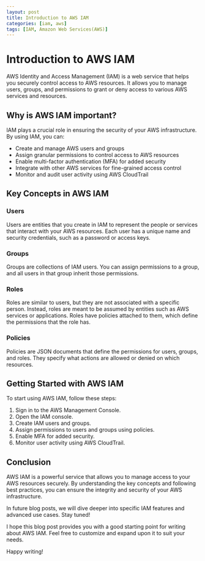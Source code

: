 ```yaml
---
layout: post
title: Introduction to AWS IAM
categories: [iam, aws]
tags: [IAM, Amazon Web Services(AWS)]
---
```


# Introduction to AWS IAM

AWS Identity and Access Management (IAM) is a web service that helps you securely control access to AWS resources. It allows you to manage users, groups, and permissions to grant or deny access to various AWS services and resources.

## Why is AWS IAM important?

IAM plays a crucial role in ensuring the security of your AWS infrastructure. By using IAM, you can:

- Create and manage AWS users and groups
- Assign granular permissions to control access to AWS resources
- Enable multi-factor authentication (MFA) for added security
- Integrate with other AWS services for fine-grained access control
- Monitor and audit user activity using AWS CloudTrail

## Key Concepts in AWS IAM

### Users

Users are entities that you create in IAM to represent the people or services that interact with your AWS resources. Each user has a unique name and security credentials, such as a password or access keys.

### Groups

Groups are collections of IAM users. You can assign permissions to a group, and all users in that group inherit those permissions.

### Roles

Roles are similar to users, but they are not associated with a specific person. Instead, roles are meant to be assumed by entities such as AWS services or applications. Roles have policies attached to them, which define the permissions that the role has.

### Policies

Policies are JSON documents that define the permissions for users, groups, and roles. They specify what actions are allowed or denied on which resources.

## Getting Started with AWS IAM

To start using AWS IAM, follow these steps:

1. Sign in to the AWS Management Console.
2. Open the IAM console.
3. Create IAM users and groups.
4. Assign permissions to users and groups using policies.
5. Enable MFA for added security.
6. Monitor user activity using AWS CloudTrail.

## Conclusion

AWS IAM is a powerful service that allows you to manage access to your AWS resources securely. By understanding the key concepts and following best practices, you can ensure the integrity and security of your AWS infrastructure.

In future blog posts, we will dive deeper into specific IAM features and advanced use cases. Stay tuned!

I hope this blog post provides you with a good starting point for writing about AWS IAM. Feel free to customize and expand upon it to suit your needs.

Happy writing!